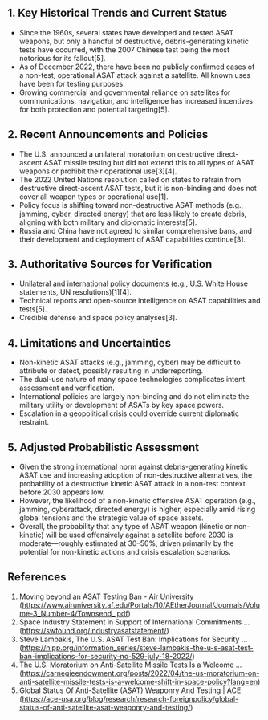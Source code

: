 ## 1. Key Historical Trends and Current Status

- Since the 1960s, several states have developed and tested ASAT weapons, but only a handful of destructive, debris-generating kinetic tests have occurred, with the 2007 Chinese test being the most notorious for its fallout[5].
- As of December 2022, there have been no publicly confirmed cases of a non-test, operational ASAT attack against a satellite. All known uses have been for testing purposes.
- Growing commercial and governmental reliance on satellites for communications, navigation, and intelligence has increased incentives for both protection and potential targeting[5].

## 2. Recent Announcements and Policies

- The U.S. announced a unilateral moratorium on destructive direct-ascent ASAT missile testing but did not extend this to all types of ASAT weapons or prohibit their operational use[3][4].
- The 2022 United Nations resolution called on states to refrain from destructive direct-ascent ASAT tests, but it is non-binding and does not cover all weapon types or operational use[1].
- Policy focus is shifting toward non-destructive ASAT methods (e.g., jamming, cyber, directed energy) that are less likely to create debris, aligning with both military and diplomatic interests[5].
- Russia and China have not agreed to similar comprehensive bans, and their development and deployment of ASAT capabilities continue[3].

## 3. Authoritative Sources for Verification

- Unilateral and international policy documents (e.g., U.S. White House statements, UN resolutions)[1][4].
- Technical reports and open-source intelligence on ASAT capabilities and tests[5].
- Credible defense and space policy analyses[3].

## 4. Limitations and Uncertainties

- Non-kinetic ASAT attacks (e.g., jamming, cyber) may be difficult to attribute or detect, possibly resulting in underreporting.
- The dual-use nature of many space technologies complicates intent assessment and verification.
- International policies are largely non-binding and do not eliminate the military utility or development of ASATs by key space powers.
- Escalation in a geopolitical crisis could override current diplomatic restraint.

## 5. Adjusted Probabilistic Assessment

- Given the strong international norm against debris-generating kinetic ASAT use and increasing adoption of non-destructive alternatives, the probability of a destructive kinetic ASAT attack in a non-test context before 2030 appears low.
- However, the likelihood of a non-kinetic offensive ASAT operation (e.g., jamming, cyberattack, directed energy) is higher, especially amid rising global tensions and the strategic value of space assets.
- Overall, the probability that any type of ASAT weapon (kinetic or non-kinetic) will be used offensively against a satellite before 2030 is moderate—roughly estimated at 30–50%, driven primarily by the potential for non-kinetic actions and crisis escalation scenarios.

## References

1. Moving beyond an ASAT Testing Ban - Air University (https://www.airuniversity.af.edu/Portals/10/AEtherJournal/Journals/Volume-3_Number-4/Townsend_.pdf)
2. Space Industry Statement in Support of International Commitments ... (https://swfound.org/industryasatstatement/)
3. Steve Lambakis, The U.S. ASAT Test Ban: Implications for Security ... (https://nipp.org/information_series/steve-lambakis-the-u-s-asat-test-ban-implications-for-security-no-529-july-18-2022/)
4. The U.S. Moratorium on Anti-Satellite Missile Tests Is a Welcome ... (https://carnegieendowment.org/posts/2022/04/the-us-moratorium-on-anti-satellite-missile-tests-is-a-welcome-shift-in-space-policy?lang=en)
5. Global Status Of Anti-Satellite (ASAT) Weaponry And Testing | ACE (https://ace-usa.org/blog/research/research-foreignpolicy/global-status-of-anti-satellite-asat-weaponry-and-testing/)